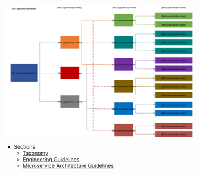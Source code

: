 ![alt text](https://github.com/dfds/cag/blob/master/docs/images/Composable_Architecture_Guidelines_Impact_Map.svg "Impact Map - CAG")

* Sections
   * [Taxonomy](../cag/docs/taxonomy/DEFAULT.mdCONTRIBUTING.md)
   * [Engineering Guidelines](docs/guidelines/engineering/DEFAULT.md)
   * [Microservice Architecture Guidelines](../cag/docs/guidelines/microservices/DEFAULT.md)